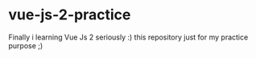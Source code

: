 # vue-js-2-practice
Finally i learning Vue Js 2 seriously :) this repository just for my practice purpose ;) 
